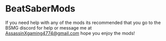 # BeatSaberMods
If you need help with any of the mods its recommended that you go to the BSMG discord for help or message me at AssassinXgaming4774@gmail.com
hope you enjoy the mods!
